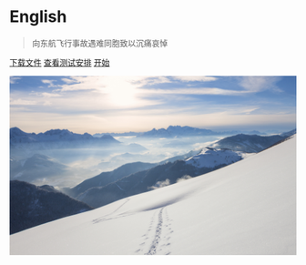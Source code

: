 # English

> 向东航飞行事故遇难同胞致以沉痛哀悼

[下载文件](https://jq.qq.com/?_wv=1027&k=FM1DTRQT)
[查看测试安排](https://bsod.notion.site/a207e4cd72594e728eba32fe9b25fc59?v=35287d476bdf48f5b541f2f96619580e)
[开始](#英语)

![](./bg.jpg)